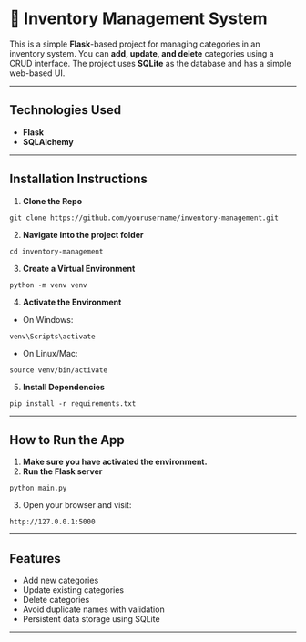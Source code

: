 # 🛒 **Inventory Management System**

This is a simple **Flask**-based project for managing categories in an inventory system. You can **add, update, and delete** categories using a CRUD interface. The project uses **SQLite** as the database and has a simple web-based UI.

---

## **Technologies Used**
- **Flask**
- **SQLAlchemy**

---

## **Installation Instructions**

1. **Clone the Repo**
```
git clone https://github.com/yourusername/inventory-management.git
```

2. **Navigate into the project folder**
```
cd inventory-management
```

3. **Create a Virtual Environment**
```
python -m venv venv
```

4. **Activate the Environment**
- On Windows:
```
venv\Scripts\activate
```
- On Linux/Mac:
```
source venv/bin/activate
```

5. **Install Dependencies**
```
pip install -r requirements.txt
```

---

## **How to Run the App**

1. **Make sure you have activated the environment.**
2. **Run the Flask server**
```
python main.py
```
3. Open your browser and visit:
```
http://127.0.0.1:5000
```

---

## **Features**

- Add new categories
- Update existing categories
- Delete categories
- Avoid duplicate names with validation
- Persistent data storage using SQLite

---
